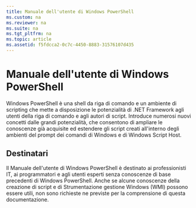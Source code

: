 ```yaml
---
title: Manuale dell'utente di Windows PowerShell
ms.custom: na
ms.reviewer: na
ms.suite: na
ms.tgt_pltfrm: na
ms.topic: article
ms.assetid: f5fdcca2-0c7c-4450-8883-31576107d435
---
```

# Manuale dell'utente di Windows PowerShell
Windows PowerShell è una shell da riga di comando e un ambiente di scripting che mette a disposizione le potenzialità di .NET Framework agli utenti della riga di comando e agli autori di script. Introduce numerosi nuovi concetti dalle grandi potenzialità, che consentono di ampliare le conoscenze già acquisite ed estendere gli script creati all'interno degli ambienti del prompt dei comandi di Windows e di Windows Script Host.

## Destinatari
Il Manuale dell'utente di Windows PowerShell è destinato ai professionisti IT, ai programmatori e agli utenti esperti senza conoscenze di base precedenti di Windows PowerShell. Anche se alcune conoscenze della creazione di script e di Strumentazione gestione Windows (WMI) possono essere utili, non sono richieste ne previste per la comprensione di questa documentazione.



<!--HONumber=Apr16_HO1-->


